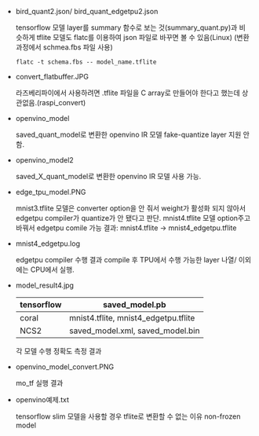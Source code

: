 - bird_quant2.json/ bird_quant_edgetpu2.json

	tensorflow 모델 layer를  summary 함수로 보는 것(summary_quant.py)과 비슷하게
	tflite 모델도 flatc를 이용하여 json 파일로 바꾸면 볼 수 있음(Linux)
	(변환 과정에서 schmea.fbs 파일 사용)
	
	`
	flatc -t schema.fbs -- model_name.tflite
	`

- convert_flatbuffer.JPG 

	라즈베리파이에서 사용하려면 .tflite 파일을 C array로 만들어야 한다고 했는데
	상관없음.(raspi_convert)

- openvino_model

	saved_quant_model로 변환한 openvino IR 모델
	fake-quantize layer 지원 안 함.

- openvino_model2

	saved_X_quant_model로 변환한 openvino IR 모델
	사용 가능.

- edge_tpu_model.PNG

	mnist3.tflite 모델은 converter option을 안 줘서 weight가 활성화 되지 않아서 edgetpu compiler가 quantize가 안 됐다고 판단.
	mnist4.tflite 모델 option주고 바꿔서 edgetpu comile 가능
	결과: mnist4.tflite -> mnist4_edgetpu.tflite

- mnist4_edgetpu.log

 	edgetpu compiler 수행 결과 
	compile 후 TPU에서 수행 가능한 layer 나열/ 이외에는 CPU에서 실행.

- model_result4.jpg

	tensorflow| saved_model.pb
	------------|------------------- 
	coral |  mnist4.tflite, mnist4_edgetpu.tflite
	NCS2 | saved_model.xml, saved_model.bin

	각 모델 수행 정확도 측정 결과 

- openvino_model_convert.PNG

	mo_tf 실행 결과

- openvino예제.txt

	tensorflow slim 모델을 사용할 경우 tflite로 변환할 수 없는 이유
	non-frozen model


	
	



	